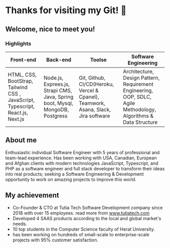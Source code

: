 # Thanks for visiting my Git! 👋  

## Welcome, nice to meet you!

### Highlights

|  Front-end   | Back-end   |  Toolse   | Software Engineering   |
| ----------- | ----------- | ----------- | ----------- |
|HTML, CSS, BootStrap, Tailwind CSS , JavaScript, Typescript, React.js, Next.js |  Node.js, Exprees.js, Strapi CMS, Java, Spring boot, Mysql, MongoDB, Postgress |Git, Github, CI/CD(Heroku, Vercel & Cpanel), Teamwork, Asana, Slack, Jira software |Architecture, Design Pattern, Requirement Engineering, OOP, SDLC, Agile Methodology, Algorithms & Data Structure |

## About me
Enthusiastic individual Software Engineer with 5 years of professional and team-lead experience.
Has been working with USA, Canadian, European and Afghan clients with modern technologies JavaScript, Typescript, and PHP as a software engineer and full stack developer to transform their ideas into real products;
 seeking a Software Engineering & Development opportunity to work on amazing projects to improve this world.
## My achievement
- Co-Founder & CTO at Tutia Tech Software Development company since 2018 with over 15 employees. read more from www.tutiatech.com
- Developed 4 SAAS products according to the local and global market's needs.
- 10 top students in the Computer Science faculty of Herat University.
- has been working on hundreds of small-scale to enterprise-scale projects with 95% customer satisfaction.
